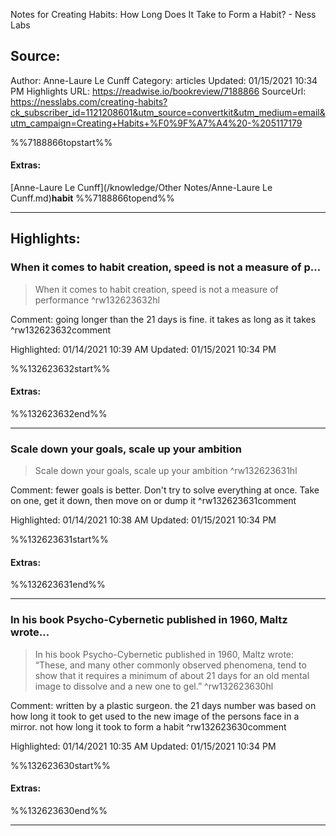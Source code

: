 Notes for Creating Habits: How Long Does It Take to Form a Habit? - Ness Labs

## Source:
Author: Anne-Laure Le Cunff
Category: articles
Updated: 01/15/2021 10:34 PM
Highlights URL: https://readwise.io/bookreview/7188866
SourceUrl: https://nesslabs.com/creating-habits?ck_subscriber_id=1121208601&utm_source=convertkit&utm_medium=email&utm_campaign=Creating+Habits+%F0%9F%A7%A4%20-%205117179

%%7188866topstart%%
#### Extras:
[Anne-Laure Le Cunff](/knowledge/Other Notes/Anne-Laure Le Cunff.md)**habit**
%%7188866topend%%


 
-----
 ## Highlights:

### When it comes to habit creation, speed is not a measure of p...
>When it comes to habit creation, speed is not a measure of performance ^rw132623632hl

Comment: going longer than the 21 days is fine. it takes as long as it takes ^rw132623632comment

Highlighted: 01/14/2021 10:39 AM
Updated: 01/15/2021 10:34 PM

%%132623632start%%
#### Extras:

%%132623632end%%



------

### Scale down your goals, scale up your ambition
>Scale down your goals, scale up your ambition ^rw132623631hl

Comment: fewer goals is better. Don't try to solve everything at once. Take on one, get it down, then move on or dump it ^rw132623631comment

Highlighted: 01/14/2021 10:38 AM
Updated: 01/15/2021 10:34 PM

%%132623631start%%
#### Extras:

%%132623631end%%



------

### In his book Psycho-Cybernetic published in 1960, Maltz wrote...
>In his book Psycho-Cybernetic published in 1960, Maltz wrote: “These, and many other commonly observed phenomena, tend to show that it requires a minimum of about 21 days for an old mental image to dissolve and a new one to gel.” ^rw132623630hl

Comment: written by a plastic surgeon. the 21 days number was based on how long it took to get used to the new image of the persons face in a mirror. not how long it took to form a habit ^rw132623630comment

Highlighted: 01/14/2021 10:35 AM
Updated: 01/15/2021 10:34 PM

%%132623630start%%
#### Extras:

%%132623630end%%



------

